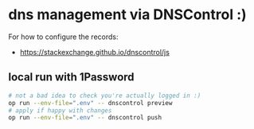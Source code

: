 # dns management via DNSControl :)

For how to configure the records:
- https://stackexchange.github.io/dnscontrol/js

## local run with 1Password

```bash
# not a bad idea to check you're actually logged in :)
op run --env-file=".env" -- dnscontrol preview 
# apply if happy with changes
op run --env-file=".env" -- dnscontrol push
```

